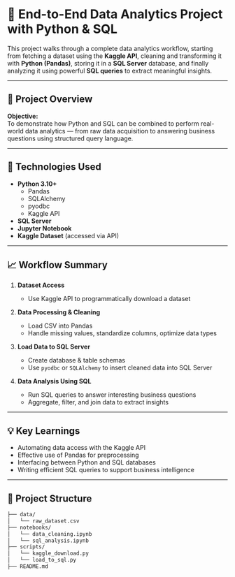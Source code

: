 # 🧠 End-to-End Data Analytics Project with Python & SQL

This project walks through a complete data analytics workflow, starting from fetching a dataset using the **Kaggle API**, cleaning and transforming it with **Python (Pandas)**, storing it in a **SQL Server** database, and finally analyzing it using powerful **SQL queries** to extract meaningful insights.

---

## 📌 Project Overview

**Objective:**  
To demonstrate how Python and SQL can be combined to perform real-world data analytics — from raw data acquisition to answering business questions using structured query language.

---

## 🔧 Technologies Used

- **Python 3.10+**
  - Pandas
  - SQLAlchemy
  - pyodbc
  - Kaggle API
- **SQL Server**
- **Jupyter Notebook**
- **Kaggle Dataset** (accessed via API)

---

## 📈 Workflow Summary

1. **Dataset Access**
   - Use Kaggle API to programmatically download a dataset

2. **Data Processing & Cleaning**
   - Load CSV into Pandas
   - Handle missing values, standardize columns, optimize data types

3. **Load Data to SQL Server**
   - Create database & table schemas
   - Use `pyodbc` or `SQLAlchemy` to insert cleaned data into SQL Server

4. **Data Analysis Using SQL**
   - Run SQL queries to answer interesting business questions
   - Aggregate, filter, and join data to extract insights

---

## 💡 Key Learnings

- Automating data access with the Kaggle API
- Effective use of Pandas for preprocessing
- Interfacing between Python and SQL databases
- Writing efficient SQL queries to support business intelligence

---

## 📁 Project Structure

```bash
├── data/
│   └── raw_dataset.csv
├── notebooks/
│   └── data_cleaning.ipynb
│   └── sql_analysis.ipynb
├── scripts/
│   └── kaggle_download.py
│   └── load_to_sql.py
├── README.md
